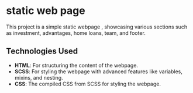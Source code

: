 # static web page

This project is a simple static webpage , showcasing various sections such as investment, advantages, home loans, team, and footer.

## Technologies Used

- **HTML**: For structuring the content of the webpage.
- **SCSS**: For styling the webpage with advanced features like variables, mixins, and nesting.
- **CSS**: The compiled CSS from SCSS for styling the webpage.


